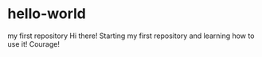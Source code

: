 # hello-world
my first repository
Hi there! Starting my first repository and learning how to use it!
Courage!
